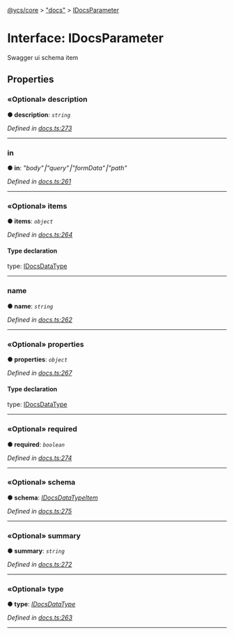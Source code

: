 [@ycs/core](../README.md) > ["docs"](../modules/_docs_.md) > [IDocsParameter](../interfaces/_docs_.idocsparameter.md)



# Interface: IDocsParameter


Swagger ui schema item


## Properties
<a id="description"></a>

### «Optional» description

**●  description**:  *`string`* 

*Defined in [docs.ts:273](https://github.com/yc-server/core/blob/408b191/src/docs.ts#L273)*





___

<a id="in"></a>

###  in

**●  in**:  *"body"⎮"query"⎮"formData"⎮"path"* 

*Defined in [docs.ts:261](https://github.com/yc-server/core/blob/408b191/src/docs.ts#L261)*





___

<a id="items"></a>

### «Optional» items

**●  items**:  *`object`* 

*Defined in [docs.ts:264](https://github.com/yc-server/core/blob/408b191/src/docs.ts#L264)*


#### Type declaration




 type: [IDocsDataType](../modules/_docs_.md#idocsdatatype)







___

<a id="name"></a>

###  name

**●  name**:  *`string`* 

*Defined in [docs.ts:262](https://github.com/yc-server/core/blob/408b191/src/docs.ts#L262)*





___

<a id="properties"></a>

### «Optional» properties

**●  properties**:  *`object`* 

*Defined in [docs.ts:267](https://github.com/yc-server/core/blob/408b191/src/docs.ts#L267)*


#### Type declaration


[index: `string`]: `object`







 type: [IDocsDataType](../modules/_docs_.md#idocsdatatype)








___

<a id="required"></a>

### «Optional» required

**●  required**:  *`boolean`* 

*Defined in [docs.ts:274](https://github.com/yc-server/core/blob/408b191/src/docs.ts#L274)*





___

<a id="schema"></a>

### «Optional» schema

**●  schema**:  *[IDocsDataTypeItem](_docs_.idocsdatatypeitem.md)* 

*Defined in [docs.ts:275](https://github.com/yc-server/core/blob/408b191/src/docs.ts#L275)*





___

<a id="summary"></a>

### «Optional» summary

**●  summary**:  *`string`* 

*Defined in [docs.ts:272](https://github.com/yc-server/core/blob/408b191/src/docs.ts#L272)*





___

<a id="type-1"></a>

### «Optional» type

**●  type**:  *[IDocsDataType](../modules/_docs_.md#idocsdatatype)* 

*Defined in [docs.ts:263](https://github.com/yc-server/core/blob/408b191/src/docs.ts#L263)*





___


